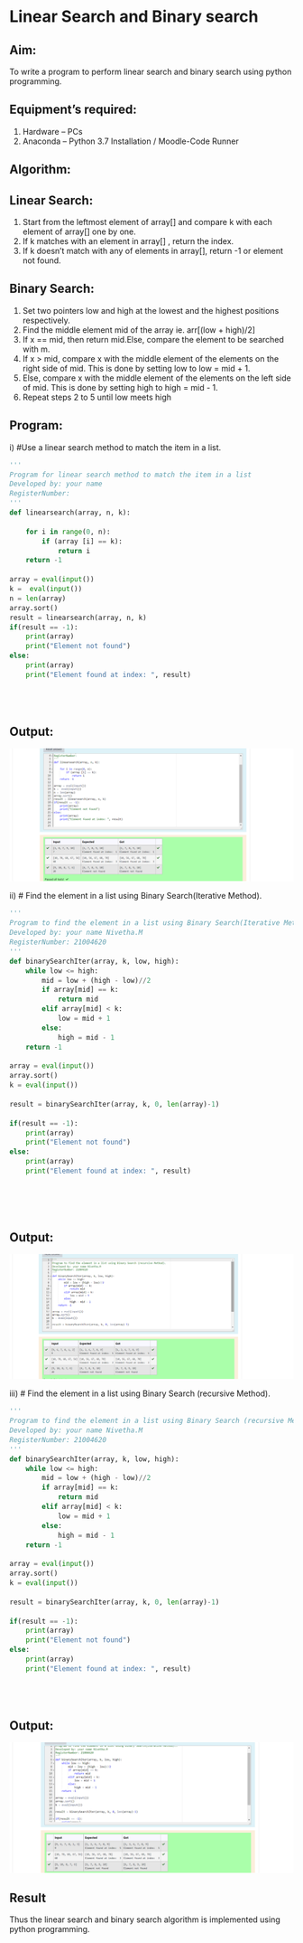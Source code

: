 # Linear Search and Binary search
## Aim:
To write a program to perform linear search and binary search using python programming.
## Equipment’s required:
1.	Hardware – PCs
2.	Anaconda – Python 3.7 Installation / Moodle-Code Runner
## Algorithm:
## Linear Search:
1.	Start from the leftmost element of array[] and compare k with each element of array[] one by one.
2.	If k matches with an element in array[] , return the index.
3.	If k doesn’t match with any of elements in array[], return -1 or element not found.
## Binary Search:
1.	Set two pointers low and high at the lowest and the highest positions respectively.
2.	Find the middle element mid of the array ie. arr[(low + high)/2]
3.	If x == mid, then return mid.Else, compare the element to be searched with m.
4.	If x > mid, compare x with the middle element of the elements on the right side of mid. This is done by setting low to low = mid + 1.
5.	Else, compare x with the middle element of the elements on the left side of mid. This is done by setting high to high = mid - 1.
6.	Repeat steps 2 to 5 until low meets high
## Program:
i)	#Use a linear search method to match the item in a list.
```python
''' 
Program for linear search method to match the item in a list
Developed by: your name 
RegisterNumber: 
'''
def linearsearch(array, n, k):

    for i in range(0, n):
        if (array [i] == k):
            return i
    return -1

array = eval(input())
k =  eval(input())
n = len(array)
array.sort()
result = linearsearch(array, n, k)
if(result == -1):
    print(array)
    print("Element not found")
else:
    print(array)
    print("Element found at index: ", result)





```
## Output:
![GitHub Logo](.//b1.png)

ii)	# Find the element in a list using Binary Search(Iterative Method).
```python
''' 
Program to find the element in a list using Binary Search(Iterative Method)..
Developed by: your name Nivetha.M
RegisterNumber: 21004620
'''
def binarySearchIter(array, k, low, high):
    while low <= high:
        mid = low + (high - low)//2
        if array[mid] == k:
            return mid
        elif array[mid] < k:
            low = mid + 1
        else:
            high = mid - 1
    return -1
    
array = eval(input())
array.sort()
k = eval(input())

result = binarySearchIter(array, k, 0, len(array)-1)

if(result == -1):
    print(array)
    print("Element not found")
else:
    print(array)
    print("Element found at index: ", result)
             





```
## Output:
![GitHub Logo](.//b2.png)

iii)	# Find the element in a list using Binary Search (recursive Method).
```python
''' 
Program to find the element in a list using Binary Search (recursive Method).
Developed by: your name Nivetha.M
RegisterNumber: 21004620
'''
def binarySearchIter(array, k, low, high):
    while low <= high:
        mid = low + (high - low)//2
        if array[mid] == k:
            return mid
        elif array[mid] < k:
            low = mid + 1
        else:
            high = mid - 1
    return -1
    
array = eval(input())
array.sort()
k = eval(input())

result = binarySearchIter(array, k, 0, len(array)-1)

if(result == -1):
    print(array)
    print("Element not found")
else:
    print(array)
    print("Element found at index: ", result)





```
## Output:
![GitHub Logo](.//b3.png)







## Result
Thus the linear search and binary search algorithm is implemented using python programming.